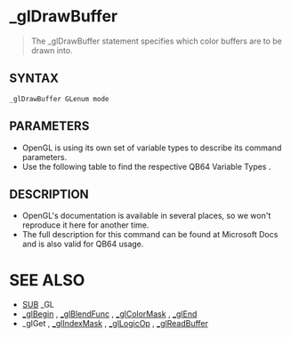 # _glDrawBuffer
> The _glDrawBuffer statement specifies which color buffers are to be drawn into.

## SYNTAX
`_glDrawBuffer GLenum mode`

## PARAMETERS
* OpenGL is using its own set of variable types to describe its command parameters.
* Use the following table to find the respective QB64 Variable Types .


## DESCRIPTION
* OpenGL's documentation is available in several places, so we won't reproduce it here for another time.
* The full description for this command can be found at Microsoft Docs and is also valid for QB64 usage.


# SEE ALSO
* [SUB](SUB.md) _GL
* [_glBegin](_glBegin.md) , [_glBlendFunc](_glBlendFunc.md) , [_glColorMask](_glColorMask.md) , [_glEnd](_glEnd.md)
* _glGet , [_glIndexMask](_glIndexMask.md) , [_glLogicOp](_glLogicOp.md) , [_glReadBuffer](_glReadBuffer.md)

